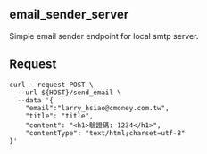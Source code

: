email_sender_server
---

Simple email sender endpoint for local smtp server. 


Request
---

```shell
curl --request POST \
  --url ${HOST}/send_email \
  --data '{
	"email":"larry_hsiao@cmoney.com.tw",
	"title": "title",
	"content": "<h1>驗證碼: 1234</h1>",
	"contentType": "text/html;charset=utf-8"
}'
```